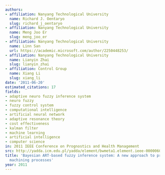 ```yaml
---
authors:
- affiliation: Nanyang Technological University
  name: Richard J. Oentaryo
  slug: richard_j_oentaryo
- affiliation: Nanyang Technological University
  name: Meng Joo Er
  slug: meng_joo_er
- affiliation: Nanyang Technological University
  name: Linn San
  url: https://academic.microsoft.com/author/2250448253/
- affiliation: Nanyang Technological University
  name: Lianyin Zhai
  slug: lianyin_zhai
- affiliation: Control Group
  name: Xiang Li
  slug: xiang_li
date: '2011-06-20'
estimated_citations: 17
fields:
- adaptive neuro fuzzy inference system
- neuro fuzzy
- fuzzy control system
- computational intelligence
- artificial neural network
- adaptive resonance theory
- cost effectiveness
- kalman filter
- machine learning
- artificial intelligence
- computer science
in: 2011 IEEE Conference on Prognostics and Health Management
src: http://yadda.icm.edu.pl/yadda/element/bwmeta1.element.ieee-000006024358
title: 'Bayesian ART-based fuzzy inference system: A new approach to prognosis of
  machining processes'
year: 2011
---
```

